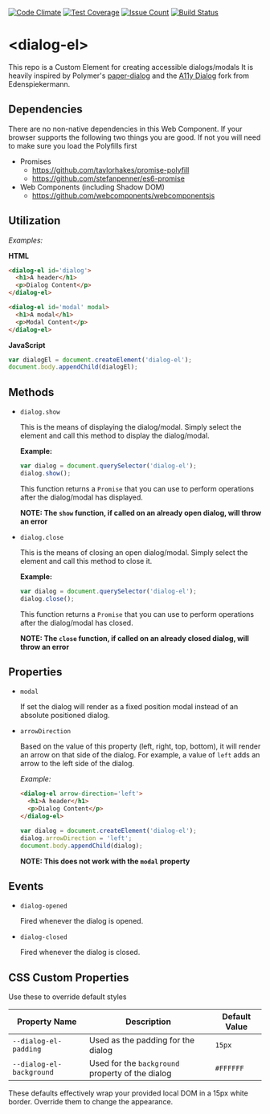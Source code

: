 [![Code Climate](https://codeclimate.com/repos/58ae483561b7e20291002125/badges/a91d10f1774530536589/gpa.svg)](https://codeclimate.com/repos/58ae483561b7e20291002125/feed) [![Test Coverage](https://codeclimate.com/repos/58ae483561b7e20291002125/badges/a91d10f1774530536589/coverage.svg)](https://codeclimate.com/repos/58ae483561b7e20291002125/coverage) [![Issue Count](https://codeclimate.com/repos/58ae483561b7e20291002125/badges/a91d10f1774530536589/issue_count.svg)](https://codeclimate.com/repos/58ae483561b7e20291002125/feed) [![Build Status](https://travis-ci.org/fs-webdev/dialog-el.svg?branch=master)](https://travis-ci.org/fs-webdev/dialog-el)

# &lt;dialog-el&gt;

This repo is a Custom Element for creating accessible dialogs/modals It is heavily inspired by Polymer's [paper-dialog](https://github.com/PolymerElements/paper-dialog) and the [A11y Dialog](https://github.com/edenspiekermann/a11y-dialog) fork from Edenspiekermann.

## Dependencies

There are no non-native dependencies in this Web Component. If your browser supports the following two things you are good. If not you will need to make sure you load the Polyfills first

- Promises
  - https://github.com/taylorhakes/promise-polyfill
  - https://github.com/stefanpenner/es6-promise
- Web Components (including Shadow DOM)
  - https://github.com/webcomponents/webcomponentsjs

## Utilization

_Examples:_

**HTML**
<!--
```
<custom-element-demo>
  <template>
    <script src="../webcomponentsjs/webcomponents.js"></script>
    <link rel="import" href="../paper-button/paper-button.html">
    <link rel="import" href="dialog-el.html">
    <style>
      .centered {
        position: relative;
        display: flex;
        justify-content: center;
        align-items: center;
        height: 200px
      }
      .content paper-button {
        color: #FFFFFF;
        background-color: #5c6bc0;
      }
    </style>

    <div class='centered content'>
      <paper-button onclick='dialog.show()'>Open Dialog</paper-button>
      <paper-button onclick='modal.show()'>Open Modal</paper-button>
      
      <next-code-block></next-code-block>
    </div>
  </template>
</custom-element-demo>
```
-->

```html
<dialog-el id='dialog'>
  <h1>A header</h1>
  <p>Dialog Content</p>
</dialog-el>

<dialog-el id='modal' modal>
  <h1>A modal</h1>
  <p>Modal Content</p>
</dialog-el>
```

**JavaScript**
```javascript
var dialogEl = document.createElement('dialog-el');
document.body.appendChild(dialogEl);
```

## Methods

- `dialog.show`

  This is the means of displaying the dialog/modal. Simply select the element and call this method to display the dialog/modal.

  **Example:**
  ```javascript
  var dialog = document.querySelector('dialog-el');
  dialog.show();
  ```

  This function returns a `Promise` that you can use to perform operations after the dialog/modal has displayed.

  **NOTE: The `show` function, if called on an already open dialog, will throw an error**

- `dialog.close`

  This is the means of closing an open dialog/modal. Simply select the element and call this method to close it.

  **Example:**
  ```javascript
  var dialog = document.querySelector('dialog-el');
  dialog.close();
  ```

  This function returns a `Promise` that you can use to perform operations after the dialog/modal has closed.

  **NOTE: The `close` function, if called on an already closed dialog, will throw an error**

## Properties

- `modal`

  If set the dialog will render as a fixed position modal instead of an absolute positioned dialog.

- `arrowDirection`

  Based on the value of this property (left, right, top, bottom), it will render an arrow on that side of the dialog. For example, a value of `left` adds an arrow to the left side of the dialog.


  _Example:_
  ```html
  <dialog-el arrow-direction='left'>
    <h1>A header</h1>
    <p>Dialog Content</p>
  </dialog-el>
  ```

  ```javascript
  var dialog = document.createElement('dialog-el');
  dialog.arrowDirection = 'left';
  document.body.appendChild(dialog);
  ```

  **NOTE: This does not work with the `modal` property**


## Events

- `dialog-opened`

  Fired whenever the dialog is opened.

- `dialog-closed`

  Fired whenever the dialog is closed.


## CSS Custom Properties

Use these to override default styles

Property Name | Description | Default Value
-------------| --------------| -------------
`--dialog-el-padding` | Used as the padding for the dialog | `15px`
`--dialog-el-background` | Used for the `background` property of the dialog | `#FFFFFF`

These defaults effectively wrap your provided local DOM in a 15px white border. Override them to change the appearance.

